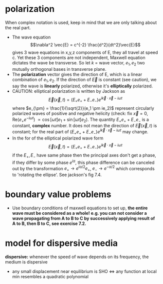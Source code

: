 
# polarization
When complex notation is used, keep in mind that we are only talking about the real part.

- The wave equation 
$$\nabla^2 \vec{E} = c^{-2} \frac{d^2}{dt^2}\vec{E}$$
gives 3 wave equations in x,y,z components of E, they all travel at speed c. 
Yet these 3 components are not independent, Maxwell equation dictates the wave be transverse.
So let $k$ = wave vector, $e_1,e_2$ two mutually orthogonal bases in transverse plane. 
- The **polarization** vector gives the direction of E, which is a linear combination of $e_1, e_2$.
If the direction of $\vec{E}$ is constant (see caution), we say the wave is **linearly** polarized, otherwise it's **elliptically** polarized. 
- CAUTION: elliptical polarization is written by Jackson as 
$$\vec{E} (\vec{x},t) = (E_+ e_+ + E_- e_-)e^{i \vec{k} \cdot \vec{x} - i \omega t}$$ 
where $e_{\pm} = \frac{1}{\sqrt{2}}(e_1 \pm ie_2)$ represent circularly polarized waves of positive and negative helicity 
(check: fix $\vec{x} = 0$, Re($e_+e^{-i \omega t}$) $\propto \cos[\omega t] e_1 + \sin [\omega t] e_2$). 
The quantity $E_+ e_+ + E_- e_-$ is a constant, **complex** number. 
It does not mean the direction of $\vec{E}(\vec{x},t)$ is constant; 
for the real part of $(E_+ e_+ + E_- e_-)e^{i \vec{k} \cdot \vec{x} - i \omega t}$ may change. 
- In the for  of the elliptical polarized wave form $$\vec{E} (\vec{x},t) = (E_+ e_+ + E_- e_-)e^{i \vec{k} \cdot \vec{x} - i \omega t}$$ 
if the $E_+, E_-$ have same phase then the principal axes don't get a phase, 
if they differ by some phase $e^{i\alpha}$, this phase difference can be canceled out by the transformation
$e_+ \rightarrow e^{i\alpha/2}e_+$, $e_- \rightarrow e^{-\alpha/2}$ which corresponds to 'rotating the ellipse'.
See jackson's fig 7.4. 

# boundary value problems
- Use boundary conditions of maxwell equations to set up, **the entire wave must be considered as a whole! e.g. you can not consider a wave propagating from A to B to C by successively applying result of A to B, then B to C, see exercise 7.2.** 

# model for dispersive media

**dispersive:**  whenever the speed of wave depends on its frequency, the medium is dispersive

- any small displacement near equilibrium is SHO <=> any function at local min resembles a quadratic polynomial
